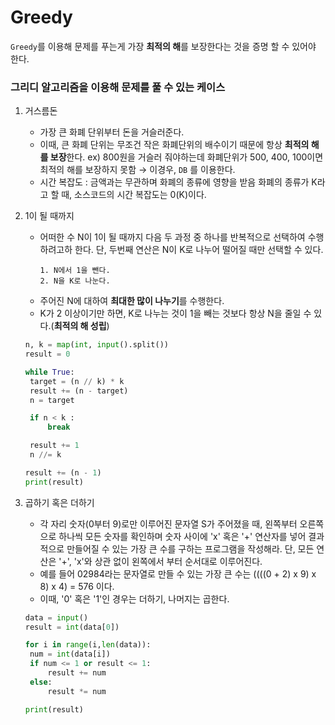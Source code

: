 # Greedy

`Greedy`를 이용해 문제를 푸는게 가장 **최적의 해**를 보장한다는 것을 증명 할 수 있어야 한다.

### 그리디 알고리즘을 이용해 문제를 풀 수 있는 케이스

1. 거스름돈

   - 가장 큰 화폐 단위부터 돈을 거슬러준다.
   - 이때, 큰 화폐 단위는 무조건 작은 화폐단위의 배수이기 때문에 항상 **최적의 해를 보장**한다.
     ex) 800원을 거슬러 줘야하는데 화폐단위가 500, 400, 100이면 최적의 해를 보장하지 못함 → 이경우, `DB` 를 이용한다.
   - 시간 복잡도 : 금액과는 무관하며 화폐의 종류에 영향을 받음
     화폐의 종류가 K라고 할 때, 소스코드의 시간 복잡도는 0(K)이다.

2. 1이 될 때까지

   - 어떠한 수 N이 1이 될 때까지 다음 두 과정 중 하나를 반복적으로 선택하여 수행하려고하 한다. 단, 두번째 연산은 N이 K로 나누어 떨어질 때만 선택할 수 있다.
     ```
     1. N에서 1을 뺀다.
     2. N을 K로 나눈다.
     ```
   - 주어진 N에 대하여 **최대한 많이 나누기**를 수행한다.
   - K가 2 이상이기만 하면, K로 나누는 것이 1을 빼는 것보다 항상 N을 줄일 수 있다.(**최적의 해 성립**)

   ```python
   n, k = map(int, input().split())
   result = 0

   while True:
   	target = (n // k) * k
   	result += (n - target)
   	n = target

   	if n < k :
   		break

   	result += 1
   	n //= k

   result += (n - 1)
   print(result)
   ```

3. 곱하기 혹은 더하기

   - 각 자리 숫자(0부터 9)로만 이루어진 문자열 S가 주어졌을 때, 왼쪽부터 오른쪽으로 하나씩 모든 숫자를 확인하며 숫자 사이에 'x' 혹은 '+' 연산자를 넣어 결과적으로 만들어질 수 있는 가장 큰 수를 구하는 프로그램을 작성해라. 단, 모든 연산은 '+', 'x'와 상관 없이 왼쪽에서 부터 순서대로 이루어진다.
   - 예를 들어 02984라는 문자열로 만들 수 있는 가장 큰 수는 ((((0 + 2) x 9) x 8) x 4) = 576 이다.
   - 이때, '0' 혹은 '1'인 경우는 더하기, 나머지는 곱한다.

   ```python
   data = input()
   result = int(data[0])

   for i in range(i,len(data)):
   	num = int(data[i])
   	if num <= 1 or result <= 1:
   		result += num
   	else:
   		result *= num

   print(result)
   ```
